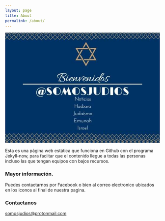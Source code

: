 ```yaml
---
layout: page
title: About
permalink: /about/
---
```


![Somos Judíos](images/somosjudios.jpg)

Esta es una página web estática que funciona en Github con el programa Jekyll-now, para faciitar que el contenido llegue a todas las personas incluso las que tengan equipos con bajos recursos.

### Mayor información.

Puedes contactarnos por Facebook o bien al correo electronico ubicados en los iconos al final de nuestra pagina.
### Contactanos

[somosjudios@protonmail.com](mailto:somosjudios@protonmail.com)
